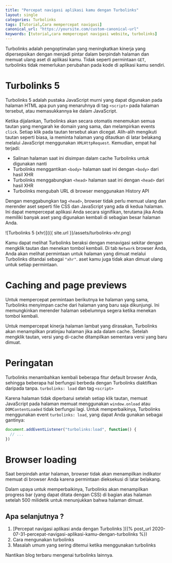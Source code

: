 ```yaml
---
title: "Percepat navigasi aplikasi kamu dengan Turbolinks"
layout: single
categories: Turbolinks
tags: [Tutorial,Cara mempercepat navigasi]
canonical_url: "https://yoursite.com/custom-canonical-url"
keywords: [tutorial,cara mempercepat navigasi website, turbolinks]
---
```



Turbolinks adalah pengoptimalan yang meningkatkan kinerja yang dipersepsikan dengan menjadi pintar dalam berpindah halaman dan memuat ulang aset di aplikasi kamu.
Tidak seperti permintaan `GET`, turbolinks tidak memerlukan perubahan pada kode di aplikasi kamu sendiri.

# Turbolinks 5
Turbolinks 5 adalah pustaka JavaScript murni yang dapat digunakan pada halaman HTML apa pun yang menaruhnya di tag `<script>` pada halaman tersebut, atau memasukkannya ke dalam JavaScript.

Ketika dijalankan, Turbolinks akan secara otomatis menemukan semua tautan yang mengarah ke domain yang sama, dan melampirkan events `click`. Setiap klik pada tautan tersebut akan dicegat. Alih-alih mengikuti tautan seperti biasa, ia meminta halaman yang ditautkan di latar belakang melalui JavaScript menggunakan `XMLHttpRequest`. Kemudian, empat hal terjadi:

- Salinan halaman saat ini disimpan dalam cache Turbolinks untuk digunakan nanti
- Turbolinks menggantikan `<body>` halaman saat ini dengan `<body>` dari hasil XHR
- Turbolinks menggabungkan `<head>` halaman saat ini dengan `<head>` dari hasil XHR
- Turbolinks mengubah URL di browser menggunakan History API

Dengan menggabungkan tag `<head>`, browser tidak perlu memuat ulang dan merender aset seperti file CSS dan JavaScript yang ada di kedua halaman. Ini dapat mempercepat aplikasi Anda secara signifikan, terutama jika Anda memiliki banyak aset yang digunakan kembali di sebagian besar halaman Anda.

![Turbolinks 5 (xhr)]({{ site.url }}/assets/turbolinks-xhr.png)

Kamu dapat melihat Turbolinks beraksi dengan menavigasi sekitar dengan mengklik tautan dan menekan tombol kembali. Di tab `Network` browser Anda, Anda akan melihat permintaan untuk halaman yang dimuat melalui Turbolinks ditandai sebagai `"xhr"`. aset kamu juga tidak akan dimuat ulang untuk setiap permintaan.

# Caching and page previews

Untuk mempercepat permintaan berikutnya ke halaman yang sama, Turbolinks menyimpan cache dari halaman yang baru saja dikunjungi. Ini memungkinkan merender halaman sebelumnya segera ketika menekan tombol kembali.

Untuk mempercepat kinerja halaman lambat yang dirasakan, Turbolinks akan menampilkan pratinjau halaman jika ada dalam cache. Setelah mengklik tautan, versi yang di-cache ditampilkan sementara versi yang baru dimuat.

# Peringatan

Turbolinks menambahkan kembali beberapa fitur default browser Anda, sehingga beberapa hal berfungsi berbeda dengan Turbolinks diaktifkan daripada tanpa.
`turbolinks: load` dan tag `<script>`

Karena halaman tidak diperbarui setelah setiap klik tautan, memuat JavaScript pada halaman memuat menggunakan `window.onload` atau `DOMContentLoaded` tidak berfungsi lagi. Untuk memperbaikinya, Turbolinks menggunakan event `turbolinks: load`, yang dapat Anda gunakan sebagai gantinya:

```js
document.addEventListener("turbolinks:load", function() {
  // ...
})
```

# Browser loading

Saat berpindah antar halaman, browser tidak akan menampilkan indikator memuat di browser Anda karena permintaan dieksekusi di latar belakang.

Dalam upaya untuk memperbaikinya, Turbolinks akan menampilkan progress bar (yang dapat ditata dengan CSS) di bagian atas halaman setelah 500 milidetik untuk menunjukkan bahwa halaman dimuat.

## Apa selanjutnya ?

1.  [Percepat navigasi aplikasi anda dengan Turbolinks ]({% post_url 2020-07-31-percepat-navigasi-aplikasi-kamu-dengan-turbolinks %})
2.  Cara mengunakan turbolinks
3.  Masalah umum yang sering ditemui ketika menggunakan turbolinks

Nantikan blog terbaru mengenai turbolinks lainnya.

<!-- # Masalah yang berpotensi dengan Turbolinks

Ada kasus di mana ia akan gagal, dan ketika itu terjadi, itu bisa sangat sulit untuk di-debug. Berikut ini adalah beberapa skenario kegagalan yang lebih umum, dan cara untuk menghindarinya.

# Bekerja dengan Third-Library
Ketika kamu menggunakan library pihak ketiga misalnya `DataTables` dalam beberapa kasus kamu akan menemukan kesalahan -->